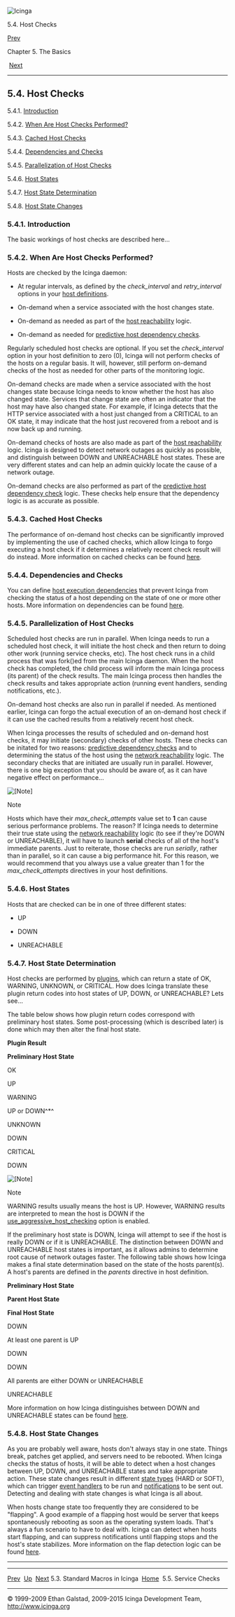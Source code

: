 ![Icinga](../images/logofullsize.png "Icinga")

5.4. Host Checks

[Prev](macrolist.md) 

Chapter 5. The Basics

 [Next](servicechecks.md)

* * * * *

5.4. Host Checks
----------------

5.4.1. [Introduction](hostchecks.md#introduction)

5.4.2. [When Are Host Checks Performed?](hostchecks.md#whenrun)

5.4.3. [Cached Host Checks](hostchecks.md#caching)

5.4.4. [Dependencies and Checks](hostchecks.md#dependencieschecks)

5.4.5. [Parallelization of Host Checks](hostchecks.md#parallelization)

5.4.6. [Host States](hostchecks.md#hoststates)

5.4.7. [Host State
Determination](hostchecks.md#hoststatedetermination)

5.4.8. [Host State Changes](hostchecks.md#hoststatechanges)

### 5.4.1. Introduction

The basic workings of host checks are described here...

### 5.4.2. When Are Host Checks Performed?

Hosts are checked by the Icinga daemon:

-   At regular intervals, as defined by the *check\_interval* and
    *retry\_interval* options in your [host
    definitions](objectdefinitions.md#objectdefinitions-host).

-   On-demand when a service associated with the host changes state.

-   On-demand as needed as part of the [host
    reachability](networkreachability.md "5.10. Determining Status and Reachability of Network Hosts")
    logic.

-   On-demand as needed for [predictive host dependency
    checks](dependencychecks.md "7.20. Predictive Dependency Checks").

Regularly scheduled host checks are optional. If you set the
*check\_interval* option in your host definition to zero (0), Icinga
will not perform checks of the hosts on a regular basis. It will,
however, still perform on-demand checks of the host as needed for other
parts of the monitoring logic.

On-demand checks are made when a service associated with the host
changes state because Icinga needs to know whether the host has also
changed state. Services that change state are often an indicator that
the host may have also changed state. For example, if Icinga detects
that the HTTP service associated with a host just changed from a
CRITICAL to an OK state, it may indicate that the host just recovered
from a reboot and is now back up and running.

On-demand checks of hosts are also made as part of the [host
reachability](networkreachability.md "5.10. Determining Status and Reachability of Network Hosts")
logic. Icinga is designed to detect network outages as quickly as
possible, and distinguish between DOWN and UNREACHABLE host states.
These are very different states and can help an admin quickly locate the
cause of a network outage.

On-demand checks are also performed as part of the [predictive host
dependency
check](dependencychecks.md "7.20. Predictive Dependency Checks")
logic. These checks help ensure that the dependency logic is as accurate
as possible.

### 5.4.3. Cached Host Checks

The performance of on-demand host checks can be significantly improved
by implementing the use of cached checks, which allow Icinga to forgo
executing a host check if it determines a relatively recent check result
will do instead. More information on cached checks can be found
[here](cachedchecks.md "7.21. Cached Checks").

### 5.4.4. Dependencies and Checks

You can define [host execution
dependencies](objectdefinitions.md#objectdefinitions-hostdependency)
that prevent Icinga from checking the status of a host depending on the
state of one or more other hosts. More information on dependencies can
be found
[here](dependencies.md "7.13. Host and Service Dependencies").

### 5.4.5. Parallelization of Host Checks

Scheduled host checks are run in parallel. When Icinga needs to run a
scheduled host check, it will initiate the host check and then return to
doing other work (running service checks, etc). The host check runs in a
child process that was fork()ed from the main Icinga daemon. When the
host check has completed, the child process will inform the main Icinga
process (its parent) of the check results. The main Icinga process then
handles the check results and takes appropriate action (running event
handlers, sending notifications, etc.).

On-demand host checks are also run in parallel if needed. As mentioned
earlier, Icinga can forgo the actual execution of an on-demand host
check if it can use the cached results from a relatively recent host
check.

When Icinga processes the results of scheduled and on-demand host
checks, it may initiate (secondary) checks of other hosts. These checks
can be initated for two reasons: [predictive dependency
checks](dependencychecks.md "7.20. Predictive Dependency Checks") and
to determining the status of the host using the [network
reachability](networkreachability.md "5.10. Determining Status and Reachability of Network Hosts")
logic. The secondary checks that are initiated are usually run in
parallel. However, there is one big exception that you should be aware
of, as it can have negative effect on performance...

![[Note]](../images/note.png)

Note

Hosts which have their *max\_check\_attempts* value set to **1** can
cause serious performance problems. The reason? If Icinga needs to
determine their true state using the [network
reachability](networkreachability.md "5.10. Determining Status and Reachability of Network Hosts")
logic (to see if they're DOWN or UNREACHABLE), it will have to launch
**serial** checks of all of the host's immediate parents. Just to
reiterate, those checks are run *serially*, rather than in parallel, so
it can cause a big performance hit. For this reason, we would recommend
that you always use a value greater than 1 for the
*max\_check\_attempts* directives in your host definitions.

### 5.4.6. Host States

Hosts that are checked can be in one of three different states:

-   UP

-   DOWN

-   UNREACHABLE

### 5.4.7. Host State Determination

Host checks are performed by
[plugins](plugins.md "5.1. Icinga Plugins"), which can return a state
of OK, WARNING, UNKNOWN, or CRITICAL. How does Icinga translate these
plugin return codes into host states of UP, DOWN, or UNREACHABLE? Lets
see...

The table below shows how plugin return codes correspond with
preliminary host states. Some post-processing (which is described later)
is done which may then alter the final host state.

**Plugin Result**

**Preliminary Host State**

OK

UP

WARNING

UP or DOWN^\*^

UNKNOWN

DOWN

CRITICAL

DOWN

![[Note]](../images/note.png)

Note

WARNING results usually means the host is UP. However, WARNING results
are interpreted to mean the host is DOWN if the
[use\_aggressive\_host\_checking](configmain.md#configmain-use_aggressive_host_checking)
option is enabled.

If the preliminary host state is DOWN, Icinga will attempt to see if the
host is really DOWN or if it is UNREACHABLE. The distinction between
DOWN and UNREACHABLE host states is important, as it allows admins to
determine root cause of network outages faster. The following table
shows how Icinga makes a final state determination based on the state of
the hosts parent(s). A host's parents are defined in the *parents*
directive in host definition.

**Preliminary Host State**

**Parent Host State**

**Final Host State**

DOWN

At least one parent is UP

DOWN

DOWN

All parents are either DOWN or UNREACHABLE

UNREACHABLE

More information on how Icinga distinguishes between DOWN and
UNREACHABLE states can be found
[here](networkreachability.md "5.10. Determining Status and Reachability of Network Hosts").

### 5.4.8. Host State Changes

As you are probably well aware, hosts don't always stay in one state.
Things break, patches get applied, and servers need to be rebooted. When
Icinga checks the status of hosts, it will be able to detect when a host
changes between UP, DOWN, and UNREACHABLE states and take appropriate
action. These state changes result in different [state
types](statetypes.md "5.8. State Types") (HARD or SOFT), which can
trigger [event handlers](eventhandlers.md "7.3. Event Handlers") to be
run and [notifications](notifications.md "5.11. Notifications") to be
sent out. Detecting and dealing with state changes is what Icinga is all
about.

When hosts change state too frequently they are considered to be
"flapping". A good example of a flapping host would be server that keeps
spontaneously rebooting as soon as the operating system loads. That's
always a fun scenario to have to deal with. Icinga can detect when hosts
start flapping, and can suppress notifications until flapping stops and
the host's state stabilizes. More information on the flap detection
logic can be found
[here](flapping.md "7.8. Detection and Handling of State Flapping").

* * * * *

  --------------------------------- -------------------- -----------------------------
  [Prev](macrolist.md)            [Up](ch05.md)       [Next](servicechecks.md)
  5.3. Standard Macros in Icinga    [Home](index.md)    5.5. Service Checks
  --------------------------------- -------------------- -----------------------------

© 1999-2009 Ethan Galstad, 2009-2015 Icinga Development Team,
http://www.icinga.org
